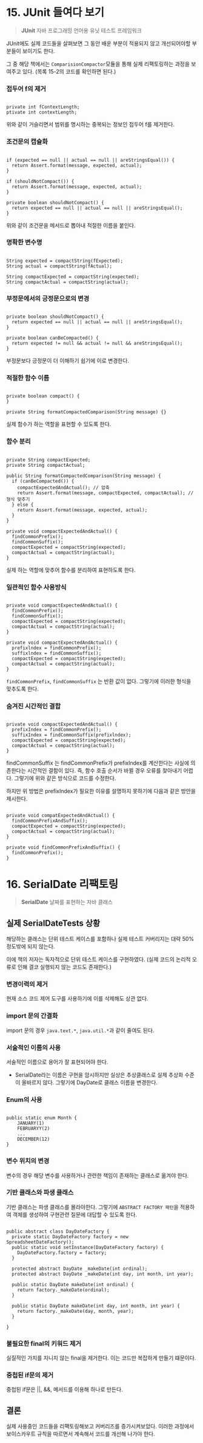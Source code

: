 # 15. JUnit 들여다 보기

> **JUnit**
> 자바 프로그래밍 언어용 유닛 테스트 프레임워크

JUnit에도 실제 코드들을 살펴보면 그 동안 배운 부분이 적용되지 않고 개선되어야할 부분들이 보이기도 한다.

그 중 해당 책에서는 `ComparisionCompactor`모듈을 통해 실제 리팩토링하는 과정을 보여주고 있다. (목록 15-2의 코드를 확인하면 된다.)

### 접두어 f의 제거

<pre><code>
private int fContextLength;
ptivate int contextLength;
</code></pre>

위와 같이 거슬리면서 범위를 명시하는 중복되는 정보인 접두어 f를 제거한다.

### 조건문의 캡슐화


<pre><code>
if (expected == null || actual == null || areStringsEqual()) {
  return Assert.format(message, expected, actual);
}

if (shouldNotCompact()) {
  return Assert.format(message, expected, actual);
}

private boolean shouldNotCompact() {
  return expected == null || actual == null || areStringsEqual();
}
</code></pre>

위와 같이 조건문을 메서드로 뽑아내 적절한 이름을 붙인다.

### 명확한 변수명
<pre><code>
String expected = compactString(fExpected);
String actual = compactString(fActual);

String compactExpected = compactString(expected);
String compactActual = compactString(actual);
</code></pre>

### 부정문에서의 긍정문으로의 변경

<pre><code>
private boolean shouldNotCompact() {
  return expected == null || actual == null || areStringsEqual();
}

private boolean canBeCompacted() {
  return expected != null && actual != null && areStringsEqual();
}
</code></pre>

부정문보다 긍정문이 더 이해하기 쉽기에 이로 변경한다.

### 적절한 함수 이름

<pre><code>
private boolean compact() {
}

private String formatCompactedComparison(String message) {}
</code></pre>

실제 함수가 하는 역할을 표현할 수 있도록 한다.



### 함수 분리

<pre><code>
private String compactExpected;
private String compactActual;

public String formatCompactedComparison(String message) {
  if (canBeCompacted()) {
    compactExpectedAndActual(); // 압축
    return Assert.format(message, compactExpected, compactActual); // 형식 맞추기
  } else {
    return Assert.format(message, expected, actual);
  }
}
	
private void compactExpectedAndActual() {
  findCommonPrefix();
  findCommonSuffix();
  compactExpected = compactString(expected);
  compactActual = compactString(actual);
}
</code></pre>

실제 하는 역할에 맞추어 함수를 분리하여 표현하도록 한다.

### 일관적인 함수 사용방식

<pre><code>
private void compactExpectedAndActual() {
  findCommonPrefix();
  findCommonSuffix();
  compactExpected = compactString(expected);
  compactActual = compactString(actual);
}

private void compactExpectedAndActual() {
  prefixlndex = findCommonPrefix();
  suffixlndex = findCommonSuffix();
  compactExpected = compactString(expected);
  compactActual = compactString(actual);
}
</code></pre>

`findCommonPrefix`, `findCommonSuffix` 는 반환 값이 없다. 그렇기에 이러한 형식을 맞추도록 한다.

### 숨겨진 시간적인 결합

<pre><code>
private void compactExpectedAndActual() { 
  prefixIndex = findCommonPrefix(); 
  suffixIndex = findCommonSuffix(prefixlndex); 
  compactExpected = compactString(expected); 
  compactActual = compactString(actual);
}
</code></pre>

findCommonSuffix 는 findCommonPrefix가 prefixIndex를 계산한다는 사실에 의존한다는 시간적인 결함이 있다. 즉, 함수 호출 순서가 바뀔 경우 오류를 찾아내기 어렵다. 그렇기에 위와 같은 방식으로 코드를 수정한다.

하지만 위 방법은 prefixIndex가 필요한 이유를 설명하지 못하기에 다음과 같은 방안을 제시한다.

<pre><code>
private void compatExpectedAndActual() {
  findCommonPrefixAndSuffix();
  compactExpected = compactString(expected);
  compactActual = compactString(actual);
}

private void findCommonPrefixAndSuffix() {
  findCommonPrefix();
}
</code></pre>

# 16. SerialDate 리팩토링

> **SerialDate**
> 날짜를 표현하는 자바 클래스

## 실제 SerialDateTests 상황

해당하는 클래스는 단위 테스트 케이스를 포함하나 실제 테스트 커버리지는 대략 50%정도밖에 되지 않는다.

이에 책의 저자는 독자적으로 단위 테스트 케이스를 구현하였다. (실제 코드의 논리적 오류로 인해 결코 실행되지 않는 코드도 존재한다.)

### 변경이력의 제거

현재 소스 코드 제어 도구를 사용하기에 이를 삭제해도 상관 없다.

### import 문의 간결화

import 문의 경우 `java.text.*`, `java.util.*`과 같이 줄여도 된다.

### 서술적인 이름의 사용

서술적인 이름으로 용어가 잘 표현되어야 한다.

- SerialDate라는 이름은 구현을 암시하지만 실상은 추상클래스로 실제 추상화 수준이 올바르지 않다. 그렇기에 DayDate로 클래스 이름을 변경한다.

### Enum의 사용

<pre><code>
public static enum Month {
    JANUARY(1)
    FEBRUARYY(2)
    ...
    DECEMBER(12)
}
</code></pre>

### 변수 위치의 변경

변수의 경우 해당 변수를 사용하거나 관련한 책임이 존재하는 클래스로 옮겨야 한다.

### 기반 클래스와 파생 클래스

기반 클래스는 파생 클래스를 몰라야한다. 그렇기에 `ABSTRACT FACTORY 패턴`을 적용하여 객체를 생성하여 구현관련 질문에 대답할 수 있도록 한다.

<pre><code>
public abstract class DayDateFactory {
  private static DayDateFactory factory = new SpreadsheetDateFactory();
  public static void setInstance(DayDateFactory factory) {
    DayDateFactory.factory = factory;
  }
  
  protected abstract DayDate _makeDate(int ordinal);
  protected abstract DayDate _makeDate(int day, int month, int year);
    
  public static DayDate makeDate(int ordinal) {
    return factory._makeDate(ordinal);
  }
  
  public static DayDate makeDate(int day, int month, int year) {
    return factory._makeDate(day, month, year);
  }

}
</code></pre>

### 불필요한 final의 키워드 제거

실질적인 가치를 지니지 않는 final을 제거한다. 이는 코드만 복잡하게 만들기 떄문이다.

### 중첩된 if문의 제거

중첩된 if문은 ||, &&, 메서드를 이용해 하나로 만든다.



## 결론

실제 사용중인 코드들을 리팩토링해보고 커버리즈를 증가시켜보았다. 이러한 과정에서 보이스카우트 규칙을 따르면서 계속해서 코드를 개선해 나가야 한다.